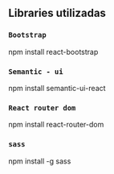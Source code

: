 ## Libraries utilizadas

### `Bootstrap`
npm install react-bootstrap

### `Semantic - ui`
npm install semantic-ui-react

### `React router dom`
npm install react-router-dom

### `sass`
npm install -g sass